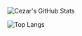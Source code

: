 ![Cezar's GitHub Stats](https://github-readme-stats.vercel.app/api?username=usernein&show_icons=true&include_all_commits=true)

![Top Langs](https://github-readme-stats.vercel.app/api/top-langs/?username=usernein&layout=compact)

